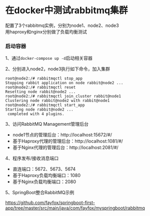 # 在docker中测试rabbitmq集群

配置了3个rabbitmq实例，分别为node1、node2、node3  
用haproxy和nginx分别做了负载均衡测试


### 启动容器

1、通过`docker-compose up -d`启动相关容器


2、分别进入node2，node3执行如下命令，加入集群

```shell
root@node2:/# rabbitmqctl stop_app
Stopping rabbit application on node rabbit@node2 ...
root@node2:/# rabbitmqctl reset
Resetting node rabbit@node2 ...
root@node2:/# rabbitmqctl join_cluster rabbit@node1
Clustering node rabbit@node2 with rabbit@node1
root@node2:/# rabbitmqctl start_app
Starting node rabbit@node2 ...
 completed with 4 plugins.
```

3、访问RabbitMQ Management管理后台

- node1节点的管理后台：http://localhost:15672/#/
- 基于Haproxy代理的管理后台：http://localhost:1081/#/
- 基于Nginx代理的管理后台：http://localhost:2081/#/

4、程序发布/接收消息端口

- 直连端口：5672、5673、5674
- 基于Haproxy负载均衡端口：1080
- 基于Nginx负载均衡端口：2080

5、SpringBoot整合RabbitMQ示例

https://github.com/fayfox/springboot-first-app/tree/master/src/main/java/com/fayfox/myspringboot/rabbitmq
